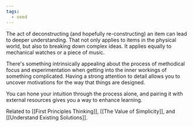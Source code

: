 ```yaml
---
tags:
  - seed
---
```

The act of deconstructing (and hopefully re-constructing) an item can lead to deeper understanding. That not only applies to items in the physical world, but also to breaking down complex ideas. It applies equally to mechanical watches or a piece of music.

There's something intrinsically appealing about the process of methodical focus and experimentation when getting into the inner workings of something complicated. Having a strong attention to detail allows you to uncover motivations for the way that things are designed.

You can hone your intuition through the process alone, and pairing it with external resources gives you a way to enhance learning.

Related to [[First Principles Thinking]], [[The Value of Simplicity]], and [[Understand Existing Solutions]].
